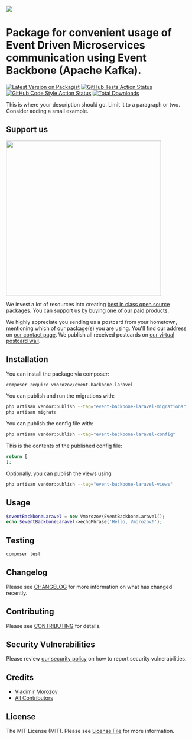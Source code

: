 
[<img src="https://github-ads.s3.eu-central-1.amazonaws.com/support-ukraine.svg?t=1" />](https://supportukrainenow.org)

# Package for convenient usage of Event Driven Microservices communication using Event Backbone (Apache Kafka).

[![Latest Version on Packagist](https://img.shields.io/packagist/v/vmorozov/event-backbone-laravel.svg?style=flat-square)](https://packagist.org/packages/vmorozov/event-backbone-laravel)
[![GitHub Tests Action Status](https://img.shields.io/github/workflow/status/vmorozov/event-backbone-laravel/run-tests?label=tests)](https://github.com/vmorozov/event-backbone-laravel/actions?query=workflow%3Arun-tests+branch%3Amain)
[![GitHub Code Style Action Status](https://img.shields.io/github/workflow/status/vmorozov/event-backbone-laravel/Fix%20PHP%20code%20style%20issues?label=code%20style)](https://github.com/vmorozov/event-backbone-laravel/actions?query=workflow%3A"Fix+PHP+code+style+issues"+branch%3Amain)
[![Total Downloads](https://img.shields.io/packagist/dt/vmorozov/event-backbone-laravel.svg?style=flat-square)](https://packagist.org/packages/vmorozov/event-backbone-laravel)

This is where your description should go. Limit it to a paragraph or two. Consider adding a small example.

## Support us

[<img src="https://github-ads.s3.eu-central-1.amazonaws.com/event_backbone_laravel.jpg?t=1" width="419px" />](https://spatie.be/github-ad-click/event_backbone_laravel)

We invest a lot of resources into creating [best in class open source packages](https://spatie.be/open-source). You can support us by [buying one of our paid products](https://spatie.be/open-source/support-us).

We highly appreciate you sending us a postcard from your hometown, mentioning which of our package(s) you are using. You'll find our address on [our contact page](https://spatie.be/about-us). We publish all received postcards on [our virtual postcard wall](https://spatie.be/open-source/postcards).

## Installation

You can install the package via composer:

```bash
composer require vmorozov/event-backbone-laravel
```

You can publish and run the migrations with:

```bash
php artisan vendor:publish --tag="event-backbone-laravel-migrations"
php artisan migrate
```

You can publish the config file with:

```bash
php artisan vendor:publish --tag="event-backbone-laravel-config"
```

This is the contents of the published config file:

```php
return [
];
```

Optionally, you can publish the views using

```bash
php artisan vendor:publish --tag="event-backbone-laravel-views"
```

## Usage

```php
$eventBackboneLaravel = new Vmorozov\EventBackboneLaravel();
echo $eventBackboneLaravel->echoPhrase('Hello, Vmorozov!');
```

## Testing

```bash
composer test
```

## Changelog

Please see [CHANGELOG](CHANGELOG.md) for more information on what has changed recently.

## Contributing

Please see [CONTRIBUTING](https://github.com/vmorozov/.github/blob/main/CONTRIBUTING.md) for details.

## Security Vulnerabilities

Please review [our security policy](../../security/policy) on how to report security vulnerabilities.

## Credits

- [Vladimir Morozov](https://github.com/vmorozov)
- [All Contributors](../../contributors)

## License

The MIT License (MIT). Please see [License File](LICENSE.md) for more information.
